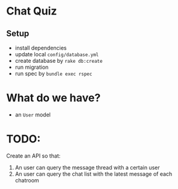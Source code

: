 # Chat Quiz

## Setup

- install dependencies
- update local `config/database.yml`
- create database by `rake db:create`
- run migration
- run spec by `bundle exec rspec`

# What do we have?

- an `User` model

# TODO:

Create an API so that:

1. An user can query the message thread with a certain user
2. An user can query the chat list with the latest message of each chatroom
